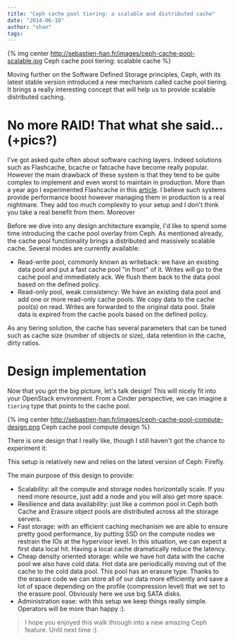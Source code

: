 ```yaml
---
title: "Ceph cache pool tiering: a scalable and distributed cache"
date: "2014-06-10"
author: "shan"
tags: 
---
```


{% img center http://sebastien-han.fr/images/ceph-cache-pool-scalable.jpg Ceph cache pool tiering: scalable cache %}

Moving further on the Software Defined Storage principles, Ceph, with its latest stable version introduced a new mechanism called cache pool tiering. It brings a really interesting concept that will help us to provide scalable distributed caching.

  

# No more RAID! That what she said... (+pics?)

I've got asked quite often about software caching layers. Indeed solutions such as Flashcache, bcache or fatcache have become really popular. However the main drawback of these system is that they tend to be quite complex to implement and even worst to maintain in production. More than a year ago I experimented Flashcache in this [article](http://octopress.dev/blog/2012/11/15/make-your-rbd-fly-with-flashcache/). I believe such systems provide performance boost however managing them in production is a real nightmare. They add too much complexity to your setup and I don't think you take a real benefit from them. Moreover

Before we dive into any design architecture example, I'd like to spend some time introducing the cache pool overlay from Ceph. As mentioned already, the cache pool functionality brings a distributed and massively scalable cache. Several modes are currently available:

- Read-write pool, commonly known as writeback: we have an existing data pool and put a fast cache pool "in front" of it. Writes will go to the cache pool and immediately ack. We flush them back to the data pool based on the defined policy.
- Read-only pool, weak consistency: We have an existing data pool and add one or more read-only cache pools. We copy data to the cache pool(s) on read. Writes are forwarded to the original data pool. Stale data is expired from the cache pools based on the defined policy.

As any tiering solution, the cache has several parameters that can be tuned such as cache size (number of objects or size), data retention in the cache, dirty ratios.

  

# Design implementation

Now that you got the big picture, let's talk design! This will nicely fit into your OpenStack environment. From a Cinder perspective, we can imagine a `tiering` type that points to the cache pool.

  

{% img center http://sebastien-han.fr/images/ceph-cache-pool-compute-design.png Ceph cache pool compute design %}

  

There is one design that I really like, though I still haven't got the chance to experiment it:

This setup is relatively new and relies on the latest version of Ceph: Firefly.

The main purpose of this design to provide:

- Scalability: all the compute and storage nodes horizontally scale. If you need more resource, just add a node and you will also get more space.
- Resilience and data availability: just like a common pool in Ceph both Cache and Erasure object pools are distributed across all the storage servers.
- Fast storage: with an efficient caching mechanism we are able to ensure pretty good performance, by putting SSD on the compute nodes we restrain the IOs at the hypervisor level. In this situation, we can expect a first data local hit. Having a local cache dramatically reduce the latency.
- Cheap density oriented storage: while we have hot data with the cache pool we also have cold data. Hot data are periodically moving out of the cache to the cold data pool. This pool has an erasure type. Thanks to the erasure code we can store all of our data more efficiently and save a lot of space depending on the profile (compression level) that we set to the erasure pool. Obviously here we use big SATA disks.
- Administration ease: with this setup we keep things really simple. Operators will be more than happy :).

  

> I hope you enjoyed this walk through into a new amazing Ceph feature. Until next time :).
